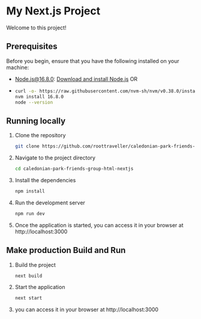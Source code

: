 # My Next.js Project

Welcome to this project!

## Prerequisites

Before you begin, ensure that you have the following installed on your machine:

- Node.js@16.8.0: [Download and install Node.js](https://nodejs.org) OR
- ```bash
  curl -o- https://raw.githubusercontent.com/nvm-sh/nvm/v0.38.0/install.sh | bash
  nvm install 16.8.0
  node --version

## Running locally

1. Clone the repository

   ```bash
   git clone https://github.com/roottraveller/caledonian-park-friends-group-html-nextjs.git 

2. Navigate to the project directory
    ```bash
    cd caledonian-park-friends-group-html-nextjs 

3. Install the dependencies
   ```bash
   npm install

4. Run the development server
   ```bash
   npm run dev

5. Once the application is started, you can access it in your browser at http://localhost:3000

## Make production Build and Run

1. Build the project
   ```bash
   next build 

2. Start the application
   ```bash
   next start 

3. you can access it in your browser at http://localhost:3000 
